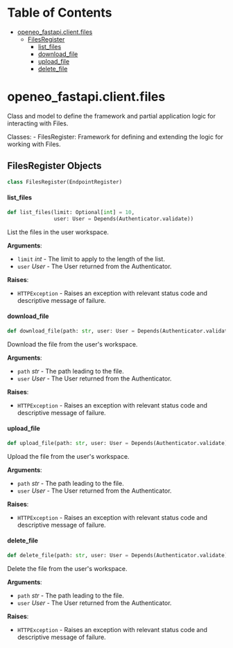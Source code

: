 # Table of Contents

* [openeo\_fastapi.client.files](#openeo_fastapi.client.files)
  * [FilesRegister](#openeo_fastapi.client.files.FilesRegister)
    * [list\_files](#openeo_fastapi.client.files.FilesRegister.list_files)
    * [download\_file](#openeo_fastapi.client.files.FilesRegister.download_file)
    * [upload\_file](#openeo_fastapi.client.files.FilesRegister.upload_file)
    * [delete\_file](#openeo_fastapi.client.files.FilesRegister.delete_file)

<a id="openeo_fastapi.client.files"></a>

# openeo\_fastapi.client.files

Class and model to define the framework and partial application logic for interacting with Files.

Classes:
    - FilesRegister: Framework for defining and extending the logic for working with Files.

<a id="openeo_fastapi.client.files.FilesRegister"></a>

## FilesRegister Objects

```python
class FilesRegister(EndpointRegister)
```

<a id="openeo_fastapi.client.files.FilesRegister.list_files"></a>

#### list\_files

```python
def list_files(limit: Optional[int] = 10,
               user: User = Depends(Authenticator.validate))
```

List the  files in the user workspace.

**Arguments**:

- `limit` _int_ - The limit to apply to the length of the list.
- `user` _User_ - The User returned from the Authenticator.
  

**Raises**:

- `HTTPException` - Raises an exception with relevant status code and descriptive message of failure.

<a id="openeo_fastapi.client.files.FilesRegister.download_file"></a>

#### download\_file

```python
def download_file(path: str, user: User = Depends(Authenticator.validate))
```

Download the file from the user's workspace.

**Arguments**:

- `path` _str_ - The path leading to the file.
- `user` _User_ - The User returned from the Authenticator.
  

**Raises**:

- `HTTPException` - Raises an exception with relevant status code and descriptive message of failure.

<a id="openeo_fastapi.client.files.FilesRegister.upload_file"></a>

#### upload\_file

```python
def upload_file(path: str, user: User = Depends(Authenticator.validate))
```

Upload the file from the user's workspace.

**Arguments**:

- `path` _str_ - The path leading to the file.
- `user` _User_ - The User returned from the Authenticator.
  

**Raises**:

- `HTTPException` - Raises an exception with relevant status code and descriptive message of failure.

<a id="openeo_fastapi.client.files.FilesRegister.delete_file"></a>

#### delete\_file

```python
def delete_file(path: str, user: User = Depends(Authenticator.validate))
```

Delete the file from the user's workspace.

**Arguments**:

- `path` _str_ - The path leading to the file.
- `user` _User_ - The User returned from the Authenticator.
  

**Raises**:

- `HTTPException` - Raises an exception with relevant status code and descriptive message of failure.

